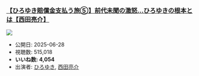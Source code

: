 ### [【ひろゆき賠償金支払う旅⑤】前代未聞の激怒…ひろゆきの根本とは【西田亮介】](https://www.youtube.com/watch?v=vf0kIb6GVbc)
[![](https://img.youtube.com/vi/vf0kIb6GVbc/sddefault.jpg)](https://www.youtube.com/watch?v=vf0kIb6GVbc)
-   公開日: 2025-06-28
-   視聴数: 515,018
-   **いいね数: 4,054**
-   出演者: [ひろゆき](/rehacq_fan/people/ひろゆき "wikilink"), [西田亮介](/rehacq_fan/people/西田亮介 "wikilink")
